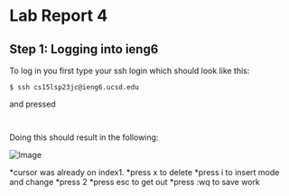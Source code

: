 # Lab Report 4

## Step 1: Logging into ieng6

To log in you first type your ssh login which should look like this:
~~~
$ ssh cs15lsp23jc@ieng6.ucsd.edu
~~~
and pressed <enter>
  
~~~
  
~~~

Doing this should result in the following:

![Image](Loggingieng6)


  


*cursor was already on index1.
*press x to delete
*press i to insert mode and change
*press 2 
*press esc to get out 
*press :wq to save work
